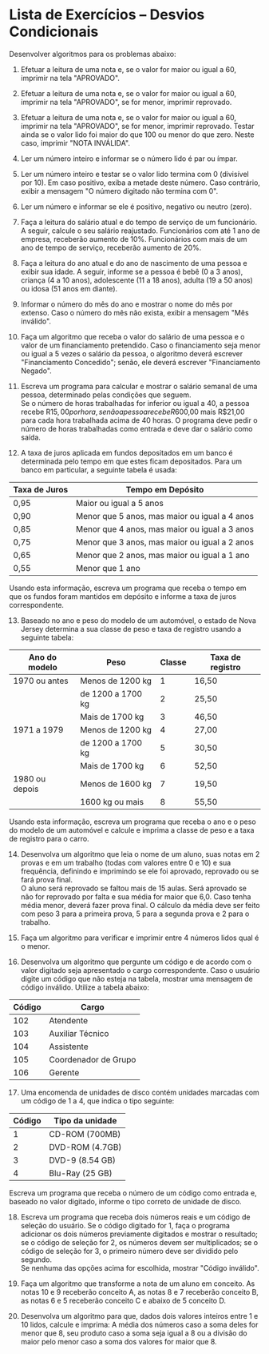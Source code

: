 Lista de Exercícios – Desvios Condicionais
=====================
 
Desenvolver algoritmos para os problemas abaixo:
 
1. Efetuar a leitura de uma nota e, se o valor for maior ou igual a 60, imprimir na tela "APROVADO". 

2. Efetuar a leitura de uma nota e, se o valor for maior ou igual a 60, imprimir na tela "APROVADO", se for menor, imprimir reprovado. 

3. Efetuar a leitura de uma nota e, se o valor for maior ou igual a 60, imprimir na tela "APROVADO", se for menor, imprimir reprovado. 
Testar ainda se o valor lido foi maior do que 100 ou menor do que zero. Neste caso, imprimir "NOTA INVÁLIDA". 

4. Ler um número inteiro e informar se o número lido é par ou ímpar. 

5. Ler um número inteiro e testar se o valor lido termina com 0 (divisível por 10). Em caso positivo, exiba a metade deste número. 
Caso contrário, exibir a mensagem "O número digitado não termina com 0". 

6. Ler um número e informar se ele é positivo, negativo ou neutro (zero). 

7. Faça a leitura do salário atual e do tempo de serviço de um funcionário. A seguir, calcule o seu salário reajustado. 
Funcionários com até 1 ano de empresa, receberão aumento de 10%. 
Funcionários com mais de um ano de tempo de serviço, receberão aumento de 20%.

8. Faça a leitura do ano atual e do ano de nascimento de uma pessoa e exibir sua idade. 
A seguir, informe se a pessoa é bebê (0 a 3 anos), criança (4 a 10 anos), adolescente (11 a 18 anos), adulta (19 a 50 anos) ou idosa (51 anos em diante). 

9. Informar o número do mês do ano e mostrar o nome do mês por extenso. 
Caso o número do mês não exista, exibir a mensagem "Mês inválido". 

10. Faça um algoritmo que receba o valor do salário de uma pessoa e o valor de um financiamento pretendido. 
Caso o financiamento seja menor ou igual a 5 vezes o salário da pessoa, o algoritmo deverá escrever "Financiamento Concedido"; senão, ele deverá escrever "Financiamento Negado". 

11. Escreva um programa para calcular e mostrar o salário semanal de uma pessoa, determinado pelas condições que seguem.  
Se o número de horas trabalhadas for inferior ou igual a 40, a pessoa recebe R$15,00 por hora, senão a pessoa recebe R$600,00 mais R$21,00 para cada hora trabalhada acima de 40 horas. 
O programa deve pedir o número de horas trabalhadas como entrada e deve dar o salário como saída. 

12. A taxa de juros aplicada em fundos depositados em um banco é determinada pelo tempo em que estes ficam depositados.
Para um banco em particular, a seguinte tabela é usada: 

| Taxa de Juros | Tempo em Depósito                             |
|---------------|-----------------------------------------------|
| 0,95          | Maior ou igual a 5 anos                       |
| 0,90          | Menor que 5 anos, mas maior ou igual a 4 anos |
| 0,85          | Menor que 4 anos, mas maior ou igual a 3 anos |
| 0,75          | Menor que 3 anos, mas maior ou igual a 2 anos |
| 0,65          | Menor que 2 anos, mas maior ou igual a 1 ano  |
| 0,55          | Menor que 1 ano                               |

Usando esta informação, escreva um programa que receba o tempo em que os fundos foram mantidos em depósito e informe a taxa de juros correspondente. 

13. Baseado  no  ano  e  peso  do  modelo  de  um  automóvel,  o  estado  de  Nova  Jersey determina a sua classe de peso e taxa de registro usando a seguinte tabela: 

| Ano do modelo  | Peso              | Classe | Taxa de registro |
|----------------|-------------------|--------|------------------|
| 1970 ou antes  | Menos de 1200 kg  | 1      | 16,50            |
|                | de 1200 a 1700 kg | 2      | 25,50            |
|                | Mais de 1700 kg   | 3      | 46,50            |
| 1971 a 1979    | Menos de 1200 kg  | 4      | 27,00            |
|                | de 1200 a 1700 kg | 5      | 30,50            |
|                | Mais de 1700 kg   | 6      | 52,50            |
| 1980 ou depois | Menos de 1600 kg  | 7      | 19,50            |
|                | 1600 kg ou mais   | 8      | 55,50            |

Usando esta informação, escreva um programa que receba o ano e o peso do modelo de um automóvel e calcule e imprima a classe de peso e a taxa de registro para o carro. 

14. Desenvolva um algoritmo que leia o nome de um aluno, suas notas em 2 provas e em um trabalho (todas com valores entre 0 e 10) e sua frequência, definindo e imprimindo se ele foi aprovado, reprovado ou se fará prova final.  
O aluno será reprovado se faltou mais de 15 aulas. Será aprovado se não for reprovado por falta e sua média for maior que 6,0. Caso tenha média menor, deverá fazer prova final. 
O cálculo da média deve ser feito com peso 3 para a primeira prova, 5 para a segunda prova e 2 para o trabalho.
 
15. Faça um algoritmo para verificar e imprimir entre 4 números lidos qual é o menor. 

16. Desenvolva um algoritmo que pergunte um código e de acordo com o valor digitado seja apresentado o cargo correspondente.
Caso o usuário digite um código que não esteja na tabela, mostrar uma mensagem de código inválido. Utilize a tabela abaixo: 

| Código | Cargo                |
|--------|----------------------|
| 102    | Atendente            |
| 103    | Auxiliar Técnico     |
| 104    | Assistente           |
| 105    | Coordenador de Grupo |
| 106    | Gerente              |

17. Uma encomenda de unidades de disco contém unidades marcadas com um código de 1 a 4, que indica o tipo seguinte:

| Código | Tipo da unidade |
|--------|-----------------|
| 1      | CD-ROM (700MB)  |
| 2      | DVD-ROM (4.7GB) |
| 3      | DVD-9 (8.54 GB) |
| 4      | Blu-Ray (25 GB) |

Escreva um programa que receba o número de um código como entrada e, baseado no valor digitado, informe o tipo correto de unidade de disco. 

18. Escreva um programa que receba dois números reais e um código de seleção do usuário.
Se o código digitado for 1, faça o programa adicionar os dois números previamente digitados e mostrar o resultado; 
se o código de seleção for 2, os números devem ser multiplicados; 
se o código de seleção for 3, o primeiro número deve ser dividido pelo segundo.  
Se nenhuma das opções acima for escolhida, mostrar "Código inválido".

19. Faça um algoritmo que transforme a nota de um aluno em conceito. As notas 10 e 9 receberão conceito A, as notas 8 e 7 receberão conceito B, as notas 6 e 5 receberão conceito C e abaixo de 5 conceito D.

20. Desenvolva um algoritmo para que, dados dois valores inteiros entre 1 e 10 lidos, calcule e imprima: 
A média dos números caso a soma deles for menor que 8, seu produto caso a soma seja igual a 8 ou a divisão do maior pelo menor caso a soma dos valores for maior que 8.